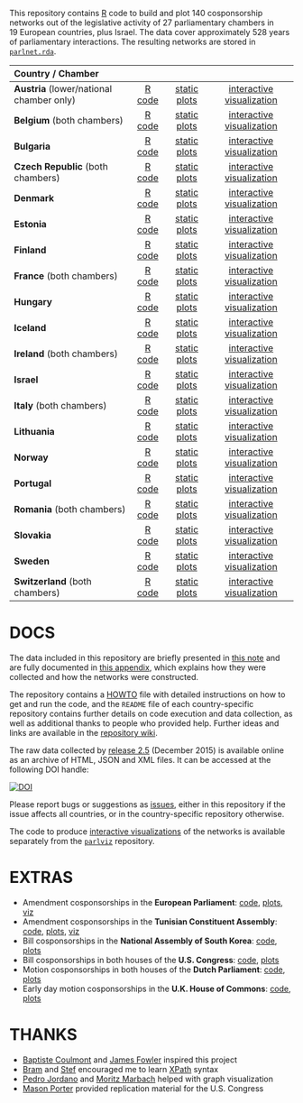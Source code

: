 This repository contains [R](http://www.r-project.org/) code to build and plot 140 cosponsorship networks out of the legislative activity of 27 parliamentary chambers in 19 European countries, plus Israel. The data cover approximately 528 years of parliamentary interactions. The resulting networks are stored in [`parlnet.rda`](https://github.com/briatte/parlnet/blob/master/parlnet.rda).

| Country / Chamber | | | |
|:------------------------------------------|:----------------------------------------------:|:------------------------------------------------------------:|:-----------------------------------------------:|
| **Austria** (lower/national chamber only) | [R code](https://github.com/briatte/nationalrat) | [static plots](http://f.briatte.org/parlviz/nationalrat/plots.html) | [interactive visualization](http://f.briatte.org/parlviz/nationalrat) |
| **Belgium** (both chambers)               | [R code](https://github.com/briatte/belparl)     | [static plots](http://f.briatte.org/parlviz/belparl/plots.html)     | [interactive visualization](http://f.briatte.org/parlviz/belparl)     |
| **Bulgaria**                              | [R code](https://github.com/briatte/bgparl)      | [static plots](http://f.briatte.org/parlviz/bgparl/plots.html)      | [interactive visualization](http://f.briatte.org/parlviz/bgparl)      |
| **Czech Republic** (both chambers)        | [R code](https://github.com/briatte/parlament)   | [static plots](http://f.briatte.org/parlviz/parlament/plots.html)   | [interactive visualization](http://f.briatte.org/parlviz/parlament)   |
| **Denmark**                               | [R code](https://github.com/briatte/folketinget) | [static plots](http://f.briatte.org/parlviz/folketinget/plots.html) | [interactive visualization](http://f.briatte.org/parlviz/folketinget) |
| **Estonia**                               | [R code](https://github.com/briatte/riigikogu)   | [static plots](http://f.briatte.org/parlviz/riigikogu/plots.html)   | [interactive visualization](http://f.briatte.org/parlviz/riigikogu)   |
| **Finland**                               | [R code](https://github.com/briatte/eduskunta)   | [static plots](http://f.briatte.org/parlviz/eduskunta/plots.html)   | [interactive visualization](http://f.briatte.org/parlviz/eduskunta)   |
| **France** (both chambers)                | [R code](https://github.com/briatte/parlement)   | [static plots](http://f.briatte.org/parlviz/parlement/plots.html)   | [interactive visualization](http://f.briatte.org/parlviz/parlement)   |
| **Hungary**                               | [R code](https://github.com/briatte/orszaggyules)| [static plots](http://f.briatte.org/parlviz/orszaggyules/plots.html)| [interactive visualization](http://f.briatte.org/parlviz/orszaggyules)|
| **Iceland**                               | [R code](https://github.com/briatte/althing)     | [static plots](http://f.briatte.org/parlviz/althing/plots.html)     | [interactive visualization](http://f.briatte.org/parlviz/althing)     |
| **Ireland** (both chambers)               | [R code](https://github.com/briatte/oireachtas)  | [static plots](http://f.briatte.org/parlviz/oireachtas/plots.html)  | [interactive visualization](http://f.briatte.org/parlviz/oireachtas)  |
| **Israel**                                | [R code](https://github.com/briatte/knesset)     | [static plots](http://f.briatte.org/parlviz/knesset/plots.html)     | [interactive visualization](http://f.briatte.org/parlviz/knesset)     |
| **Italy** (both chambers)                 | [R code](https://github.com/briatte/parlamento)  | [static plots](http://f.briatte.org/parlviz/parlamento/plots.html)  | [interactive visualization](http://f.briatte.org/parlviz/parlamento)  |
| **Lithuania**                             | [R code](https://github.com/briatte/seimas)      | [static plots](http://f.briatte.org/parlviz/seimas/plots.html)      | [interactive visualization](http://f.briatte.org/parlviz/seimas)      |
| **Norway**                                | [R code](https://github.com/briatte/stortinget)  | [static plots](http://f.briatte.org/parlviz/stortinget/plots.html)  | [interactive visualization](http://f.briatte.org/parlviz/stortinget)  |
| **Portugal**                              | [R code](https://github.com/briatte/assembleia)  | [static plots](http://f.briatte.org/parlviz/assembleia/plots.html)  | [interactive visualization](http://f.briatte.org/parlviz/assembleia)  |
| **Romania** (both chambers)               | [R code](https://github.com/briatte/parlamentul) | [static plots](http://f.briatte.org/parlviz/parlamentul/plots.html) | [interactive visualization](http://f.briatte.org/parlviz/parlamentul) |
| **Slovakia**                              | [R code](https://github.com/briatte/nrsr)        | [static plots](http://f.briatte.org/parlviz/nrsr/plots.html)        | [interactive visualization](http://f.briatte.org/parlviz/nrsr)        |
| **Sweden**                                | [R code](https://github.com/briatte/riksdag)     | [static plots](http://f.briatte.org/parlviz/riksdag/plots.html)     | [interactive visualization](http://f.briatte.org/parlviz/riksdag)     |
| **Switzerland** (both chambers)           | [R code](https://github.com/briatte/swparl)      | [static plots](http://f.briatte.org/parlviz/swparl/plots.html)      | [interactive visualization](http://f.briatte.org/parlviz/swparl)      |

# DOCS

The data included in this repository are briefly presented in [this note](http://f.briatte.org/research/parlnet-note.pdf) and are fully documented in [this appendix](http://f.briatte.org/research/parlnet-appendix.pdf), which explains how they were collected and how the networks were constructed.

The repository contains a [HOWTO](HOWTO.md) file with detailed instructions on how to get and run the code, and the `README` file of each country-specific repository contains further details on code execution and data collection, as well as additional thanks to people who provided help. Further ideas and links are available in the [repository wiki](https://github.com/briatte/parlnet/wiki).

The raw data collected by [release 2.5](https://github.com/briatte/parlnet/releases) (December 2015) is available online as an archive of HTML, JSON and XML files. It can be accessed at the following DOI handle:

[![DOI](https://zenodo.org/badge/doi/10.5281/zenodo.44217.svg)](http://dx.doi.org/10.5281/zenodo.44217)

Please report bugs or suggestions as [issues](https://github.com/briatte/parlnet/issues), either in this repository if the issue affects all countries, or in the country-specific repository otherwise.

The code to produce [interactive visualizations](http://f.briatte.org/parlviz) of the networks is available separately from the [`parlviz`](https://github.com/briatte/parlviz) repository.

# EXTRAS

- Amendment cosponsorships in the **European Parliament**: [code](https://github.com/briatte/epam), [plots](http://f.briatte.org/parlviz/epam/plots.html), [viz](http://f.briatte.org/parlviz/epam/)
- Amendment cosponsorships in the **Tunisian Constituent Assembly**: [code](https://github.com/briatte/marsad), [plots](http://f.briatte.org/parlviz/marsad/plots.html), [viz](http://f.briatte.org/parlviz/marsad)
- Bill cosponsorships in the **National Assembly of South Korea**: [code](https://github.com/briatte/guhkhoe), [plots](http://f.briatte.org/parlviz/guhkhoe/plots.html)
- Bill cosponsorships in both houses of the **U.S. Congress**: [code](https://github.com/briatte/congress), [plots](http://f.briatte.org/parlviz/congress/plots.html)
- Motion cosponsorships in both houses of the **Dutch Parliament**: [code](https://github.com/briatte/motie), [plots](http://f.briatte.org/parlviz/motie/plots.html)
- Early day motion cosponsorships in the **U.K. House of Commons**: [code](https://github.com/briatte/edm), [plots](http://f.briatte.org/parlviz/edm/plots.html)

# THANKS

- [Baptiste Coulmont][coulmont] and [James Fowler][fowler] inspired this project
- [Bram][bram] and [Stef][stef] encouraged me to learn [XPath](http://www.w3.org/TR/xpath/) syntax
- [Pedro Jordano][jordano] and [Moritz Marbach][marbach] helped with graph visualization
- [Mason Porter][porter] provided replication material for the U.S. Congress

[bram]: https://github.com/Psycojoker
[coulmont]: http://coulmont.com/blog/2011/09/02/travail-de-deputes/
[fowler]: http://jhfowler.ucsd.edu/cosponsorship.htm
[jordano]: https://pedroj.github.io/bipartite_plots/
[marbach]: https://sumtxt.wordpress.com/2011/07/02/visualizing-networks-with-ggplot2-in-r/
[porter]: http://people.maths.ox.ac.uk/porterm/
[stef]: https://github.com/stef
